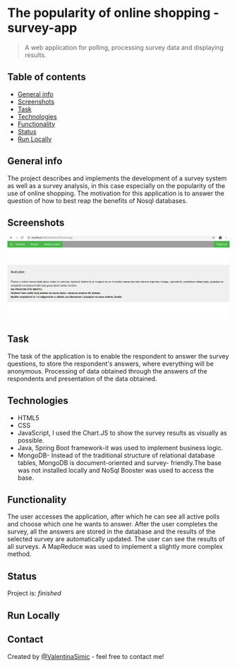 # The popularity of online shopping - survey-app
> A web application for polling, processing survey data and displaying results.

## Table of contents
* [General info](#general-info)
* [Screenshots](#screenshots)
* [Task](#task)
* [Technologies](#technologies)
* [Functionality](#functionality)
* [Status](#status)
* [Run Locally](#run-locally)


## General info
The project describes and implements the development of a survey system as well as a survey analysis, in this case especially on the popularity of the use of online shopping.
The motivation for this application is to answer the question of how to best reap the benefits of Nosql databases.

## Screenshots
![Example screenshot](./1.jpg)

## Task
The task of the application is to enable the respondent to answer the survey questions, to store the respondent's answers, where everything will be anonymous. Processing of data obtained through the answers of the respondents and presentation of the data obtained.

## Technologies
* HTML5
* CSS
* JavaScript, I used the Chart.JS to show the survey results as visually as possible.
* Java, Spring Boot framework-it was used to implement business logic.
* MongoDB- Instead of the traditional structure of relational database tables, MongoDB is document-oriented and survey-         friendly.The base was not installed locally and NoSql Booster was used to access the base.


## Functionality
The user accesses the application, after which he can see all active polls and choose which one he wants to answer. After the user completes the survey, all the answers are stored in the database and the results of the selected survey are automatically updated. The user can see the results of all surveys.
A MapReduce was used to implement a slightly more complex method.

## Status
Project is: _finished_

## Run Locally



## Contact
Created by [@ValentinaSimic](https://github.com/ValentinaSimic) - feel free to contact me!



